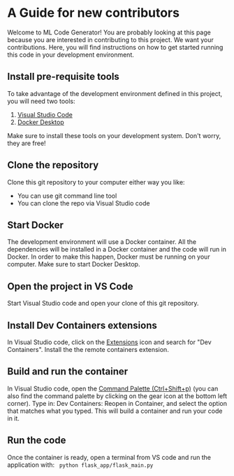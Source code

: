 # A Guide for new contributors
Welcome to ML Code Generator! You are probably looking at this page because you are interested in
contributing to this project. We want your contributions. Here, you will find instructions on how
to get started running this code in your development environment.

## Install pre-requisite tools
To take advantage of the development environment defined in this project, you will need two tools:
1. <a href="https://code.visualstudio.com/">Visual Studio Code</a>
2. <a href="https://www.docker.com/products/docker-desktop/">Docker Desktop</a>

Make sure to install these tools on your development system. Don't worry, they are free!

## Clone the repository
Clone this git repository to your computer either way you like:
* You can use git command line tool
* You can clone the repo via Visual Studio code

## Start Docker
The development environment will use a Docker container. All the dependencies will be installed
in a Docker container and the code will run in Docker. In order to make this happen, Docker must be
running on your computer. Make sure to start Docker Desktop.

## Open the project in VS Code
Start Visual Studio code and open your clone of this git repository. 

## Install Dev Containers extensions
In Visual Studio code, click on the <a href="https://code.visualstudio.com/docs/editor/extension-marketplace">Extensions</a> icon and search for "Dev Containers". Install the the remote containers extension.

## Build and run the container
In Visual Studio code, open the <a href="https://code.visualstudio.com/docs/getstarted/userinterface#_command-palette">Command Palette (Ctrl+Shift+p)</a> (you can also find the command palette by clicking on the gear icon at the bottom left corner). Type in: Dev Containers: Reopen in Container, and select the option that matches what you typed. This will build a container and run your code in it. 

## Run the code
Once the container is ready, open a terminal from VS code and run the application with:
<code>
python flask_app/flask_main.py
</code>
